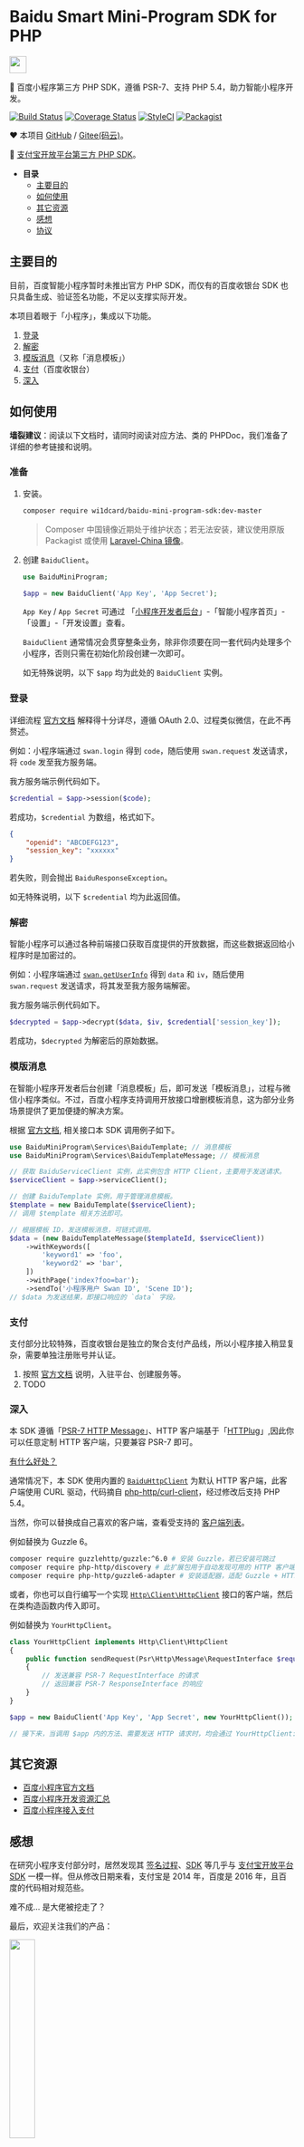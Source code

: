 Baidu Smart Mini-Program SDK for PHP
==========

<img src="https://smartprogram.baidu.com/docs/img/logo.png" height="30px">

🐾 百度小程序第三方 PHP SDK，遵循 PSR-7、支持 PHP 5.4，助力智能小程序开发。

[![Build Status](https://travis-ci.org/wi1dcard/baidu-mini-program-sdk.svg?branch=master)](https://travis-ci.org/wi1dcard/baidu-mini-program-sdk)
[![Coverage Status](https://coveralls.io/repos/github/wi1dcard/baidu-mini-program-sdk/badge.svg)](https://coveralls.io/github/wi1dcard/baidu-mini-program-sdk)
[![StyleCI](https://github.styleci.io/repos/151553953/shield?branch=master)](https://github.styleci.io/repos/151553953)
[![Packagist](https://img.shields.io/packagist/v/wi1dcard/baidu-mini-program-sdk.svg)](https://packagist.org/packages/wi1dcard/baidu-mini-program-sdk)

❤️ 本项目 [GitHub](https://github.com/wi1dcard/baidu-mini-program-sdk-php) / [Gitee(码云)](https://gitee.com/wi1dcard/baidu-mini-program-sdk-php)。

🎉 [支付宝开放平台第三方 PHP SDK](https://github.com/wi1dcard/alipay-sdk-php)。

* **目录**
    * [主要目的](#主要目的)
    * [如何使用](#如何使用)
    * [其它资源](#其它资源)
    * [感想](#感想)
    * [协议](#协议)

## 主要目的

目前，百度智能小程序暂时未推出官方 PHP SDK，而仅有的百度收银台 SDK 也只具备生成、验证签名功能，不足以支撑实际开发。

本项目着眼于「小程序」，集成以下功能。

1. [登录](#登录)
2. [解密](#解密)
3. [模版消息](#模版消息)（又称「消息模板」）
4. [支付](#支付)（百度收银台）
5. [深入](#深入)

## 如何使用

**墙裂建议**：阅读以下文档时，请同时阅读对应方法、类的 PHPDoc，我们准备了详细的参考链接和说明。

### 准备

1. 安装。

    ```bash
    composer require wi1dcard/baidu-mini-program-sdk:dev-master
    ```

    > Composer 中国镜像近期处于维护状态；若无法安装，建议使用原版 Packagist 或使用 [Laravel-China 镜像](https://wi1dcard.cn/documents/packagist-mirror-in-china/)。

2. 创建 `BaiduClient`。

    ```php
    use BaiduMiniProgram;

    $app = new BaiduClient('App Key', 'App Secret');
    ```

    `App Key` / `App Secret` 可通过 「[小程序开发者后台](https://smartprogram.baidu.com/mappconsole/main/login)」-「智能小程序首页」-「设置」-「开发设置」查看。

    `BaiduClient` 通常情况会贯穿整条业务，除非你须要在同一套代码内处理多个小程序，否则只需在初始化阶段创建一次即可。

    如无特殊说明，以下 `$app` 均为此处的 `BaiduClient` 实例。

### 登录

详细流程 [官方文档](https://smartprogram.baidu.com/docs/develop/api/open_log/) 解释得十分详尽，遵循 OAuth 2.0、过程类似微信，在此不再赘述。

例如：小程序端通过 `swan.login` 得到 `code`，随后使用 `swan.request` 发送请求，将 `code` 发至我方服务端。

我方服务端示例代码如下。

```php
$credential = $app->session($code);
```

若成功，`$credential` 为数组，格式如下。

```json
{
    "openid": "ABCDEFG123",
    "session_key": "xxxxxx"
}
```

若失败，则会抛出 `BaiduResponseException`。

如无特殊说明，以下 `$credential` 均为此返回值。

### 解密

智能小程序可以通过各种前端接口获取百度提供的开放数据，而这些数据返回给小程序时是加密过的。

例如：小程序端通过 [`swan.getUserInfo`](http://smartprogram.baidu.com/docs/develop/api/open_userinfo/#getUserInfo/) 得到 `data` 和 `iv`，随后使用 `swan.request` 发送请求，将其发至我方服务端解密。

我方服务端示例代码如下。

```php
$decrypted = $app->decrypt($data, $iv, $credential['session_key']);
```

若成功，`$decrypted` 为解密后的原始数据。

### 模版消息

在智能小程序开发者后台创建「消息模板」后，即可发送「模板消息」，过程与微信小程序类似。不过，百度小程序支持调用开放接口增删模板消息，这为部分业务场景提供了更加便捷的解决方案。

根据 [官方文档](https://smartprogram.baidu.com/docs/develop/api/open_infomation/), 相关接口本 SDK 调用例子如下。

```php
use BaiduMiniProgram\Services\BaiduTemplate; // 消息模板
use BaiduMiniProgram\Services\BaiduTemplateMessage; // 模板消息

// 获取 BaiduServiceClient 实例，此实例包含 HTTP Client，主要用于发送请求。
$serviceClient = $app->serviceClient();

// 创建 BaiduTemplate 实例，用于管理消息模板。
$template = new BaiduTemplate($serviceClient);
// 调用 $template 相关方法即可。

// 根据模板 ID，发送模板消息，可链式调用。
$data = (new BaiduTemplateMessage($templateId, $serviceClient))
    ->withKeywords([
        'keyword1' => 'foo',
        'keyword2' => 'bar',
    ])
    ->withPage('index?foo=bar');
    ->sendTo('小程序用户 Swan ID', 'Scene ID');
// $data 为发送结果，即接口响应的 `data` 字段。
```

### 支付

支付部分比较特殊，百度收银台是独立的聚合支付产品线，所以小程序接入稍显复杂，需要单独注册账号并认证。

1. 按照 [官方文档](https://dianshang.baidu.com/platform/doclist/index.html#!/doc/nuomiplus_1_guide/mini_program_cashier/access_process.md) 说明，入驻平台、创建服务等。
2. TODO

### 深入

本 SDK 遵循「[PSR-7 HTTP Message](https://github.com/php-fig/fig-standards/blob/master/accepted/PSR-7-http-message.md)」、HTTP 客户端基于「[HTTPlug](https://github.com/php-http/httplug)」,因此你可以任意定制 HTTP 客户端，只要兼容 PSR-7 即可。

[有什么好处？](https://wi1dcard.cn/documents/psr7-and-httplug/)

通常情况下，本 SDK 使用内置的 [`BaiduHttpClient`](src/Client/BaiduHttpClient.php) 为默认 HTTP 客户端，此客户端使用 CURL 驱动，代码摘自 [php-http/curl-client](https://github.com/php-http/curl-client/blob/master/src/Client.php)，经过修改后支持 PHP 5.4。

当然，你可以替换成自己喜欢的客户端，查看受支持的 [客户端列表](https://packagist.org/providers/php-http/client-implementation)。

例如替换为 Guzzle 6。

```bash
composer require guzzlehttp/guzzle:^6.0 # 安装 Guzzle，若已安装可跳过
composer require php-http/discovery # 此扩展包用于自动发现可用的 HTTP 客户端
composer require php-http/guzzle6-adapter # 安装适配器，适配 Guzzle + HTTPlug
```

或者，你也可以自行编写一个实现 [`Http\Client\HttpClient`](https://github.com/php-http/httplug/blob/master/src/HttpClient.php) 接口的客户端，然后在类构造函数内传入即可。

例如替换为 `YourHttpClient`。

```php
class YourHttpClient implements Http\Client\HttpClient
{
    public function sendRequest(Psr\Http\Message\RequestInterface $request) : Psr\Http\Message\ResponseInterface
    {
        // 发送兼容 PSR-7 RequestInterface 的请求
        // 返回兼容 PSR-7 ResponseInterface 的响应
    }
}

$app = new BaiduClient('App Key', 'App Secret', new YourHttpClient());

// 接下来，当调用 $app 内的方法、需要发送 HTTP 请求时，均会通过 YourHttpClient::sendRequest。
```

## 其它资源

- [百度小程序官方文档](https://smartprogram.baidu.com/docs/develop/tutorial/codedir/)
- [百度小程序开发资源汇总](https://github.com/quickappdev/awesome-smartapp)
- [百度小程序接入支付](https://dianshang.baidu.com/platform/doclist/index.html#!/doc/nuomiplus_1_guide/mini_program_cashier/product_intro.md)

## 感想

在研究小程序支付部分时，居然发现其 [签名过程](https://dianshang.baidu.com/platform/doclist/index.html#!/doc/nuomiplus_2_base/sign_v2.md)、[SDK](https://dianshang.baidu.com/platform/doclist/index.html#!/doc/nuomiplus_3_business/moneycourt/settle.md) 等几乎与 [支付宝开放平台 SDK](https://docs.open.alipay.com/54/103419/) 一模一样。但从修改日期来看，支付宝是 2014 年，百度是 2016 年，且百度的代码相对规范些。

难不成... 是大佬被挖走了？

最后，欢迎关注我们的产品：

[<img src="https://i.loli.net/2018/07/24/5b56dda76b2ba.png" width="30%" height="30%">](http://www.zjhejiang.com/)

## 协议

MIT

欢迎 Issue / PR。